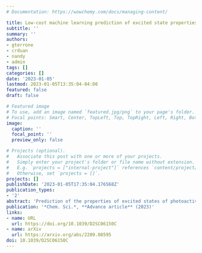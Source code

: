 ```yaml
---
# Documentation: https://wowchemy.com/docs/managing-content/

title: Low-cost machine learning prediction of excited state properties of iridium-centered phosphors	
subtitle: ''
summary: ''
authors:
- gterrone
- crduan
- nandy
- admin
tags: []
categories: []
date: '2023-01-05'
lastmod: 2023-01-05T13:35:04-04:00
featured: false
draft: false

# Featured image
# To use, add an image named `featured.jpg/png` to your page's folder.
# Focal points: Smart, Center, TopLeft, Top, TopRight, Left, Right, BottomLeft, Bottom, BottomRight.
image:
  caption: ''
  focal_point: ''
  preview_only: false

# Projects (optional).
#   Associate this post with one or more of your projects.
#   Simply enter your project's folder or file name without extension.
#   E.g. `projects = ["internal-project"]` references `content/project/deep-learning/index.md`.
#   Otherwise, set `projects = []`.
projects: []
publishDate: '2023-01-05T17:35:04.176568Z'
publication_types:
- '2'
abstract: 'Prediction of the properties of excited states of photoactive iridium complexes challenges ab initio methods such as time-dependent density functional theory (TDDFT) both from the perspectives of accuracy and of computational cost, complicating high-throughput virtual screening (HTVS). We instead leverage low-cost machine learning (ML) models and experimental data for 1,380 iridium complexes to perform these prediction tasks. We find the best-performing and most transferable models to be those trained on electronic structure features from low-cost density functional theory tight binding calculations. Using artificial neural network (ANN) models, we predict the mean emission energy of phosphorescence, the excited state lifetime, and the emission spectral integral with accuracy competitive with or superseding that of TDDFT. We conduct feature importance analysis to determine that high cyclometalating ligand ionization potential correlates to high Em50/50, while high ancillary ligand ionization potential correlates to low lifetime and low spectral integral. As a demonstration of how our ML models can be used for HTVS and the acceleration of chemical discovery, we curate a set of novel hypothetical iridium complexes and use uncertainty-controlled predictions to identify promising ligands for the design of new phosphors while retaining confidence in the quality of the ANN predictions.'
publication: '*Chem. Sci.*, **Advance article** (2023)'
links:
- name: URL
  url: https://doi.org/10.1039/D2SC06150C
- name: arXiv
  url: https://arxiv.org/abs/2209.08595
doi: 10.1039/D2SC06150C
---
```


